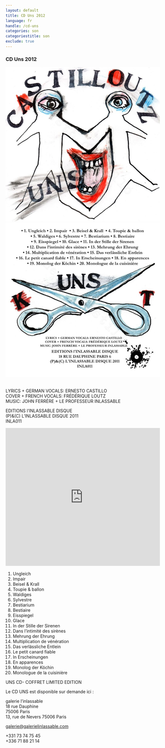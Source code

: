 ```yaml
---
layout: default
title: CD Uns 2012
language: fr
handle: /cd-uns
categories: son
categoriestitle: son
exclude: true
---
```

### CD Uns 2012  
  
<a rel="lightbox" data-lightbox="example-1" href="/images/uns-cover.jpg" title="uns cover"><img src="/images/uns-cover.jpg" alt="uns cover" class="img-left2"></a>
<a rel="lightbox" data-lightbox="example-1" href="/images/uns-cover-back.jpg" title="uns cover"><img src="/images/uns-cover-back.jpg" alt="uns cover" class="img-right2"></a>  
<br style="clear:both" />
<br style="clear:both" />
LYRICS + GERMAN VOCALS: ERNESTO CASTILLO  
COVER + FRENCH VOCALS: FRÉDÉRIQUE LOUTZ  
MUSIC: JOHN FERRÈRE + LE PROFESSEUR INLASSABLE  
  
EDITIONS l’INLASSABLE DISQUE  
(P)&(C) L’INLASSABLE DISQUE 2011  
INLA011  

<iframe width="100%" height="450" scrolling="no" frameborder="no" src="https://w.soundcloud.com/player/?url=https%3A//api.soundcloud.com/playlists/314151255&amp;auto_play=false&amp;hide_related=false&amp;show_comments=true&amp;show_user=true&amp;show_reposts=false&amp;visual=true"></iframe>  
  
1. Ungleich
2. Impair
3. Beisel & Krall
4. Toupie & ballon
5. Waldiges
6. Sylvestre
7. Bestiarium
8. Bestiaire
9. Eisspiegel
10. Glace
11. In der Stille der Sirenen
12. Dans l’intimité des sirènes
13. Mehrung der Ehrung
14. Multiplication de vénération
15. Das verlässliche Entlein
16. Le petit canard fiable
17. In Erscheinungen
18. En apparences
19. Monolog der Köchin
20. Monologue de la cuisinière  
  
UNS CD- COFFRET LIMITED EDITION

Le CD UNS est disponible sur demande ici :  

galerie l’inlassable  
18 rue Dauphine  
75006 Paris  
13, rue de Nevers 75006 Paris  
  
galerie@galerielinlassable.com
  
+331 73 74 75 45  
+336 71 88 21 14  
  
